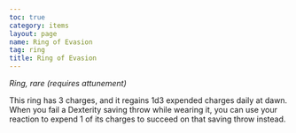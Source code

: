 ```yaml
---
toc: true
category: items
layout: page
name: Ring of Evasion
tag: ring
title: Ring of Evasion 
---
```

_Ring, rare (requires attunement)_ 

This ring has 3 charges, and it regains 1d3 expended charges daily at dawn. When you fail a Dexterity saving throw while wearing it, you can use your reaction to expend 1 of its charges to succeed on that saving throw instead. 